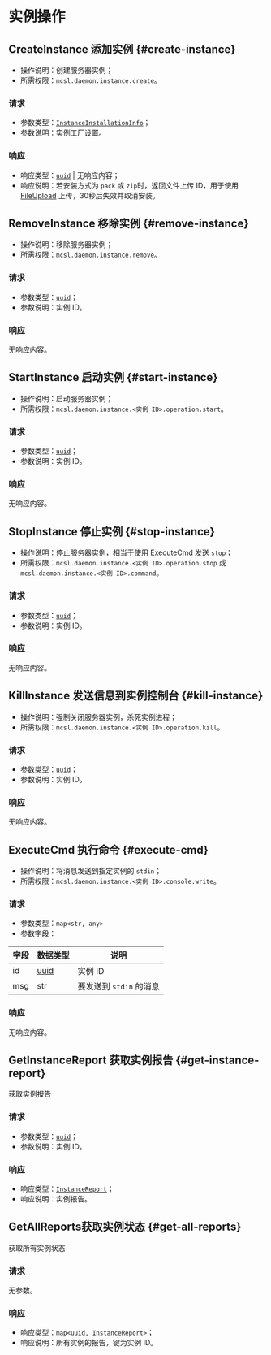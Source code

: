 # 实例操作

## CreateInstance 添加实例 {#create-instance}

- 操作说明：创建服务器实例；
- 所需权限：`mcsl.daemon.instance.create`。

### 请求

- 参数类型：[`InstanceInstallationInfo`](models.md#instance-installation-info)；
- 参数说明：实例工厂设置。

### 响应

- 响应类型：[`uuid`](models.md#uuid) | 无响应内容；
- 响应说明：若安装方式为 `pack` 或 `zip`时，返回文件上传 ID，用于使用 [FileUpload](action-system.md#file-download) 上传，30秒后失效并取消安装。

## RemoveInstance 移除实例 {#remove-instance}

- 操作说明：移除服务器实例；
- 所需权限：`mcsl.daemon.instance.remove`。

### 请求

- 参数类型：[`uuid`](models.md#uuid)；
- 参数说明：实例 ID。

### 响应

无响应内容。

## StartInstance 启动实例 {#start-instance}

- 操作说明：启动服务器实例；
- 所需权限：`mcsl.daemon.instance.<实例 ID>.operation.start`。

### 请求

- 参数类型：[`uuid`](models.md#uuid)；
- 参数说明：实例 ID。

### 响应

无响应内容。

## StopInstance 停止实例 {#stop-instance}

- 操作说明：停止服务器实例，相当于使用 [ExecuteCmd](#execute-cmd) 发送 `stop`；
- 所需权限：`mcsl.daemon.instance.<实例 ID>.operation.stop` 或 `mcsl.daemon.instance.<实例 ID>.command`。

### 请求

- 参数类型：[`uuid`](models.md#uuid)；
- 参数说明：实例 ID。

### 响应

无响应内容。

## KillInstance 发送信息到实例控制台 {#kill-instance}

- 操作说明：强制关闭服务器实例，杀死实例进程；
- 所需权限：`mcsl.daemon.instance.<实例 ID>.operation.kill`。

### 请求

- 参数类型：[`uuid`](models.md#uuid)；
- 参数说明：实例 ID。

### 响应

无响应内容。

## ExecuteCmd 执行命令 {#execute-cmd}

- 操作说明：将消息发送到指定实例的 `stdin`；
- 所需权限：`mcsl.daemon.instance.<实例 ID>.console.write`。

### 请求

- 参数类型：`map<str, any>`
- 参数字段：

| 字段  | 数据类型                   | 说明               |
|-----|------------------------|------------------|
| id  | [uuid](models.md#uuid) | 实例 ID            |
| msg | str                    | 要发送到 `stdin` 的消息 |

### 响应

无响应内容。

## GetInstanceReport 获取实例报告 {#get-instance-report}

获取实例报告

### 请求

- 参数类型：[`uuid`](models.md#uuid)；
- 参数说明：实例 ID。

### 响应

- 响应类型：[`InstanceReport`](models.md#instance-report)；
- 响应说明：实例报告。

## GetAllReports获取实例状态 {#get-all-reports}

获取所有实例状态

### 请求

无参数。

### 响应

- 响应类型：<code>map<[uuid](models.md#uuid), [InstanceReport](models.md#instance-report)></code>；
- 响应说明：所有实例的报告，键为实例 ID。
